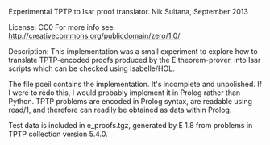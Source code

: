 Experimental TPTP to Isar proof translator.
Nik Sultana, September 2013

License: CC0
 For more info see http://creativecommons.org/publicdomain/zero/1.0/

Description:
This implementation was a small experiment to explore how to translate
TPTP-encoded proofs produced by the E theorem-prover, into Isar
scripts which can be checked using Isabelle/HOL.

The file pceil contains the implementation.  It's incomplete and
unpolished. If I were to redo this, I would probably implement it in
Prolog rather than Python.  TPTP problems are encoded in Prolog
syntax, are readable using read/1, and therefore can readily
be obtained as data within Prolog.

Test data is included in e_proofs.tgz, generated by E 1.8 from
problems in TPTP collection version 5.4.0.
